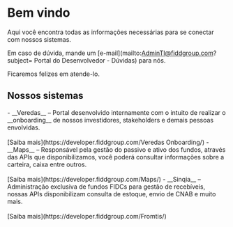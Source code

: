 # Bem vindo

Aqui você encontra todas as informações necessárias para se conectar com nossos sistemas.

Em caso de dúvida, mande um [e-mail](mailto:AdminTI@fiddgroup.com?subject= Portal do Desenvolvedor - Dúvidas) para nós.

Ficaremos felizes em atende-lo.

## Nossos sistemas


<div class="grid cards" markdown>
- <a class="customIcon veredas-icon" /> __Veredas__ – Portal desenvolvido internamente com o intuito de realizar o __onboarding__ de nossos investidores, stakeholders e demais pessoas envolvidas. <br><br> [Saiba mais](https://developer.fiddgroup.com/Veredas Onboarding/)
- <a class="customIcon maps-icon" /> __Maps__ – Responsável pela gestão do passivo e ativo dos fundos, através das APIs que disponibilizamos, você poderá consultar informações sobre a carteira, caixa entre outros. <br><br> [Saiba mais](https://developer.fiddgroup.com/Maps/)
- <a class="customIcon sinqia-icon" /> __Sinqia__ – Administração exclusiva de fundos FIDCs para gestão de recebíveis, nossas APIs disponibilizam consulta de estoque, envio de CNAB e muito mais. <br><br> [Saiba mais](https://developer.fiddgroup.com/Fromtis/)
</div>
